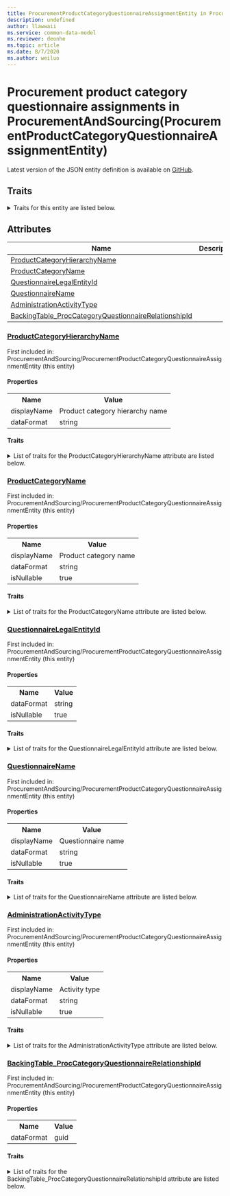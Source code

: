 ```yaml
---
title: ProcurementProductCategoryQuestionnaireAssignmentEntity in ProcurementAndSourcing - Common Data Model | Microsoft Docs
description: undefined
author: llawwaii
ms.service: common-data-model
ms.reviewer: deonhe
ms.topic: article
ms.date: 8/7/2020
ms.author: weiluo
---
```


# Procurement product category questionnaire assignments in ProcurementAndSourcing(ProcurementProductCategoryQuestionnaireAssignmentEntity)

  
 Latest version of the JSON entity definition is available on <a href="https://github.com/Microsoft/CDM/tree/master/schemaDocuments/core/operationsCommon/Entities/SupplyChain/ProcurementAndSourcing/ProcurementProductCategoryQuestionnaireAssignmentEntity.cdm.json" target="_blank">GitHub</a>.  

## Traits

<details>
<summary>Traits for this entity are listed below.  
</summary>

**is.CDM.entityVersion**  
  <table><tr><th>Parameter</th><th>Value</th><th>Data type</th><th>Explanation</th></tr><tr><td>versionNumber</td><td>"1.1"</td><td>string</td><td>semantic version number of the entity</td></tr></table>

**is.application.releaseVersion**  
  <table><tr><th>Parameter</th><th>Value</th><th>Data type</th><th>Explanation</th></tr><tr><td>releaseVersion</td><td>"10.0.13.0"</td><td>string</td><td>semantic version number of the application introducing this entity</td></tr></table>

**is.localized.displayedAs**  
  Holds the list of language specific display text for an object.  <table><tr><th>Parameter</th><th>Value</th><th>Data type</th><th>Explanation</th></tr><tr><td>localizedDisplayText</td><td><table><tr><th>languageTag</th><th>displayText</th></tr><tr><td>en</td><td>Procurement product category questionnaire assignments</td></tr></table></td><td>entity</td><td>a reference to the constant entity holding the list of localized text</td></tr></table>

</details>

## Attributes

|Name|Description|First Included in Instance|
|---|---|---|
|[ProductCategoryHierarchyName](#ProductCategoryHierarchyName)||<a href="ProcurementProductCategoryQuestionnaireAssignmentEntity.md" target="_blank">ProcurementAndSourcing/ProcurementProductCategoryQuestionnaireAssignmentEntity</a>|
|[ProductCategoryName](#ProductCategoryName)||<a href="ProcurementProductCategoryQuestionnaireAssignmentEntity.md" target="_blank">ProcurementAndSourcing/ProcurementProductCategoryQuestionnaireAssignmentEntity</a>|
|[QuestionnaireLegalEntityId](#QuestionnaireLegalEntityId)||<a href="ProcurementProductCategoryQuestionnaireAssignmentEntity.md" target="_blank">ProcurementAndSourcing/ProcurementProductCategoryQuestionnaireAssignmentEntity</a>|
|[QuestionnaireName](#QuestionnaireName)||<a href="ProcurementProductCategoryQuestionnaireAssignmentEntity.md" target="_blank">ProcurementAndSourcing/ProcurementProductCategoryQuestionnaireAssignmentEntity</a>|
|[AdministrationActivityType](#AdministrationActivityType)||<a href="ProcurementProductCategoryQuestionnaireAssignmentEntity.md" target="_blank">ProcurementAndSourcing/ProcurementProductCategoryQuestionnaireAssignmentEntity</a>|
|[BackingTable_ProcCategoryQuestionnaireRelationshipId](#BackingTable_ProcCategoryQuestionnaireRelationshipId)||<a href="ProcurementProductCategoryQuestionnaireAssignmentEntity.md" target="_blank">ProcurementAndSourcing/ProcurementProductCategoryQuestionnaireAssignmentEntity</a>|

### <a href=#ProductCategoryHierarchyName name="ProductCategoryHierarchyName">ProductCategoryHierarchyName</a>

First included in: ProcurementAndSourcing/ProcurementProductCategoryQuestionnaireAssignmentEntity (this entity)  

#### Properties

<table><tr><th>Name</th><th>Value</th></tr><tr><td>displayName</td><td>Product category hierarchy name</td></tr><tr><td>dataFormat</td><td>string</td></tr></table>

#### Traits

<details>
<summary>List of traits for the ProductCategoryHierarchyName attribute are listed below.</summary>

**is.dataFormat.character**  
**is.dataFormat.big**  
**is.dataFormat.array**  
**is.localized.displayedAs**  
Holds the list of language specific display text for an object.  <table><tr><th>Parameter</th><th>Value</th><th>Data type</th><th>Explanation</th></tr><tr><td>localizedDisplayText</td><td><table><tr><th>languageTag</th><th>displayText</th></tr><tr><td>en</td><td>Product category hierarchy name</td></tr></table></td><td>entity</td><td>a reference to the constant entity holding the list of localized text</td></tr></table>

**is.dataFormat.character**  
**is.dataFormat.array**  
</details>

### <a href=#ProductCategoryName name="ProductCategoryName">ProductCategoryName</a>

First included in: ProcurementAndSourcing/ProcurementProductCategoryQuestionnaireAssignmentEntity (this entity)  

#### Properties

<table><tr><th>Name</th><th>Value</th></tr><tr><td>displayName</td><td>Product category name</td></tr><tr><td>dataFormat</td><td>string</td></tr><tr><td>isNullable</td><td>true</td></tr></table>

#### Traits

<details>
<summary>List of traits for the ProductCategoryName attribute are listed below.</summary>

**is.dataFormat.character**  
**is.dataFormat.big**  
**is.dataFormat.array**  
**is.nullable**  
The attribute value may be set to NULL.  

**is.localized.displayedAs**  
Holds the list of language specific display text for an object.  <table><tr><th>Parameter</th><th>Value</th><th>Data type</th><th>Explanation</th></tr><tr><td>localizedDisplayText</td><td><table><tr><th>languageTag</th><th>displayText</th></tr><tr><td>en</td><td>Product category name</td></tr></table></td><td>entity</td><td>a reference to the constant entity holding the list of localized text</td></tr></table>

**is.dataFormat.character**  
**is.dataFormat.array**  
</details>

### <a href=#QuestionnaireLegalEntityId name="QuestionnaireLegalEntityId">QuestionnaireLegalEntityId</a>

First included in: ProcurementAndSourcing/ProcurementProductCategoryQuestionnaireAssignmentEntity (this entity)  

#### Properties

<table><tr><th>Name</th><th>Value</th></tr><tr><td>dataFormat</td><td>string</td></tr><tr><td>isNullable</td><td>true</td></tr></table>

#### Traits

<details>
<summary>List of traits for the QuestionnaireLegalEntityId attribute are listed below.</summary>

**is.dataFormat.character**  
**is.dataFormat.big**  
**is.dataFormat.array**  
**is.nullable**  
The attribute value may be set to NULL.  

**is.dataFormat.character**  
**is.dataFormat.array**  
</details>

### <a href=#QuestionnaireName name="QuestionnaireName">QuestionnaireName</a>

First included in: ProcurementAndSourcing/ProcurementProductCategoryQuestionnaireAssignmentEntity (this entity)  

#### Properties

<table><tr><th>Name</th><th>Value</th></tr><tr><td>displayName</td><td>Questionnaire name</td></tr><tr><td>dataFormat</td><td>string</td></tr><tr><td>isNullable</td><td>true</td></tr></table>

#### Traits

<details>
<summary>List of traits for the QuestionnaireName attribute are listed below.</summary>

**is.dataFormat.character**  
**is.dataFormat.big**  
**is.dataFormat.array**  
**is.nullable**  
The attribute value may be set to NULL.  

**is.localized.displayedAs**  
Holds the list of language specific display text for an object.  <table><tr><th>Parameter</th><th>Value</th><th>Data type</th><th>Explanation</th></tr><tr><td>localizedDisplayText</td><td><table><tr><th>languageTag</th><th>displayText</th></tr><tr><td>en</td><td>Questionnaire name</td></tr></table></td><td>entity</td><td>a reference to the constant entity holding the list of localized text</td></tr></table>

**is.dataFormat.character**  
**is.dataFormat.array**  
</details>

### <a href=#AdministrationActivityType name="AdministrationActivityType">AdministrationActivityType</a>

First included in: ProcurementAndSourcing/ProcurementProductCategoryQuestionnaireAssignmentEntity (this entity)  

#### Properties

<table><tr><th>Name</th><th>Value</th></tr><tr><td>displayName</td><td>Activity type</td></tr><tr><td>dataFormat</td><td>string</td></tr><tr><td>isNullable</td><td>true</td></tr></table>

#### Traits

<details>
<summary>List of traits for the AdministrationActivityType attribute are listed below.</summary>

**is.dataFormat.character**  
**is.dataFormat.big**  
**is.dataFormat.array**  
**is.nullable**  
The attribute value may be set to NULL.  

**is.localized.displayedAs**  
Holds the list of language specific display text for an object.  <table><tr><th>Parameter</th><th>Value</th><th>Data type</th><th>Explanation</th></tr><tr><td>localizedDisplayText</td><td><table><tr><th>languageTag</th><th>displayText</th></tr><tr><td>en</td><td>Activity type</td></tr></table></td><td>entity</td><td>a reference to the constant entity holding the list of localized text</td></tr></table>

**is.dataFormat.character**  
**is.dataFormat.array**  
</details>

### <a href=#BackingTable_ProcCategoryQuestionnaireRelationshipId name="BackingTable_ProcCategoryQuestionnaireRelationshipId">BackingTable_ProcCategoryQuestionnaireRelationshipId</a>

First included in: ProcurementAndSourcing/ProcurementProductCategoryQuestionnaireAssignmentEntity (this entity)  

#### Properties

<table><tr><th>Name</th><th>Value</th></tr><tr><td>dataFormat</td><td>guid</td></tr></table>

#### Traits

<details>
<summary>List of traits for the BackingTable_ProcCategoryQuestionnaireRelationshipId attribute are listed below.</summary>

**is.dataFormat.character**  
**is.dataFormat.big**  
**is.dataFormat.array**  
**is.dataFormat.guid**  
**means.identity.entityId**  
**is.linkedEntity.identifier**  
Marks the attribute(s) that hold foreign key references to a linked (used as an attribute) entity. This attribute is added to the resolved entity to enumerate the referenced entities.  <table><tr><th>Parameter</th><th>Value</th><th>Data type</th><th>Explanation</th></tr><tr><td>entityReferences</td><td><table><tr><th>entityReference</th><th>attributeReference</th></tr><tr><td><a href="../../../Tables/SupplyChain/ProcurementAndSourcing/Group/ProcCategoryQuestionnaire.md" target="_blank">/core/operationsCommon/Tables/SupplyChain/ProcurementAndSourcing/Group/ProcCategoryQuestionnaire.cdm.json/ProcCategoryQuestionnaire</a></td><td><a href="../../../Tables/SupplyChain/ProcurementAndSourcing/Group/ProcCategoryQuestionnaire.md#RecId" target="_blank">RecId</a></td></tr></table></td><td>entity</td><td>a reference to the constant entity holding the list of entity references</td></tr></table>

**is.dataFormat.guid**  
**is.dataFormat.character**  
**is.dataFormat.array**  
</details>
